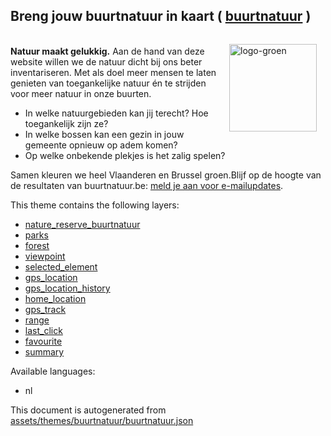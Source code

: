 [//]: # (WARNING: this file is automatically generated. Please find the sources at the bottom and edit those sources)



 Breng jouw buurtnatuur in kaart ( [buurtnatuur](https://mapcomplete.org/buurtnatuur) ) 
----------------------------------------------------------------------------------------



<img style='float:right;margin: 1em;width: 10em;height: auto;' src='./assets/themes/buurtnatuur/groen_logo.svg' alt='logo-groen' class='logo'/> <br /><b>Natuur maakt gelukkig.</b> Aan de hand van deze website willen we de natuur dicht bij ons beter inventariseren. Met als doel meer mensen te laten genieten van toegankelijke natuur én te strijden voor meer natuur in onze buurten.<ul><li>In welke natuurgebieden kan jij terecht? Hoe toegankelijk zijn ze?</li><li>In welke bossen kan een gezin in jouw gemeente opnieuw op adem komen?</li><li>Op welke onbekende plekjes is het zalig spelen?</li></ul><p>Samen kleuren we heel Vlaanderen en Brussel groen.Blijf op de hoogte van de resultaten van buurtnatuur.be: <a href='https://www.groen.be/buurtnatuur' target='_blank'>meld je aan voor e-mailupdates</a>.

This theme contains the following layers:



  - [nature_reserve_buurtnatuur](../Layers/nature_reserve_buurtnatuur.md)
  - [parks](../Layers/parks.md)
  - [forest](../Layers/forest.md)
  - [viewpoint](../Layers/viewpoint.md)
  - [selected_element](../Layers/selected_element.md)
  - [gps_location](../Layers/gps_location.md)
  - [gps_location_history](../Layers/gps_location_history.md)
  - [home_location](../Layers/home_location.md)
  - [gps_track](../Layers/gps_track.md)
  - [range](../Layers/range.md)
  - [last_click](../Layers/last_click.md)
  - [favourite](../Layers/favourite.md)
  - [summary](../Layers/summary.md)


Available languages:



  - nl
 

This document is autogenerated from [assets/themes/buurtnatuur/buurtnatuur.json](https://github.com/pietervdvn/MapComplete/blob/develop/assets/themes/buurtnatuur/buurtnatuur.json)
